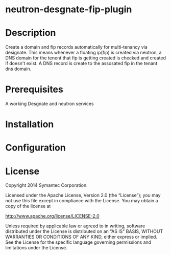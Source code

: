 neutron-desgnate-fip-plugin
===========================

# Description
Create a domain and fip records automatically for multi-tenancy via designate. This means whenever a floating ip(fip) is created via neutron, a DNS domain for the tenent that fip is getting created is checked and created if doesn't exist. A DNS record is create to the assosated fip in the tenant dns domain.

# Prerequisites

A working Desgnate and neutron services

# Installation

# Configuration

# License

Copyright 2014 Symantec Corporation.

Licensed under the Apache License, Version 2.0 (the “License”); you may not use this file except in compliance with the License. You may obtain a copy of the license at

http://www.apache.org/license/LICENSE-2.0

Unless required by applicable law or agreed to in writing, software distributed under the License is distributed on an “AS IS" BASIS, WITHOUT WARRANTIES OR CONDITIONS OF ANY KIND, either express or implied. See the License for the specific language governing permissions and limitations under the License.
